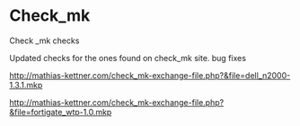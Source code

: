 # Check_mk
Check _mk checks

Updated checks for the ones found on check_mk site. bug fixes

http://mathias-kettner.com/check_mk-exchange-file.php?&file=dell_n2000-1.3.1.mkp

http://mathias-kettner.com/check_mk-exchange-file.php?&file=fortigate_wtp-1.0.mkp
